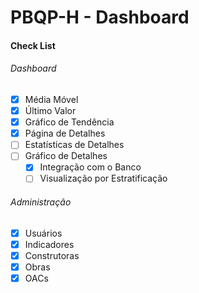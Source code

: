 # PBQP-H - Dashboard

#### Check List

###### Dashboard

* [X] Média Móvel
* [X] Último Valor
* [X] Gráfico de Tendência
* [X] Página de Detalhes
* [ ] Estatísticas de Detalhes
* [ ] Gráfico de Detalhes
  * [X] Integração com o Banco
  * [ ] Visualização por Estratificação

###### Administração

* [X] Usuários
* [X] Indicadores
* [X] Construtoras
* [X] Obras
* [X] OACs
